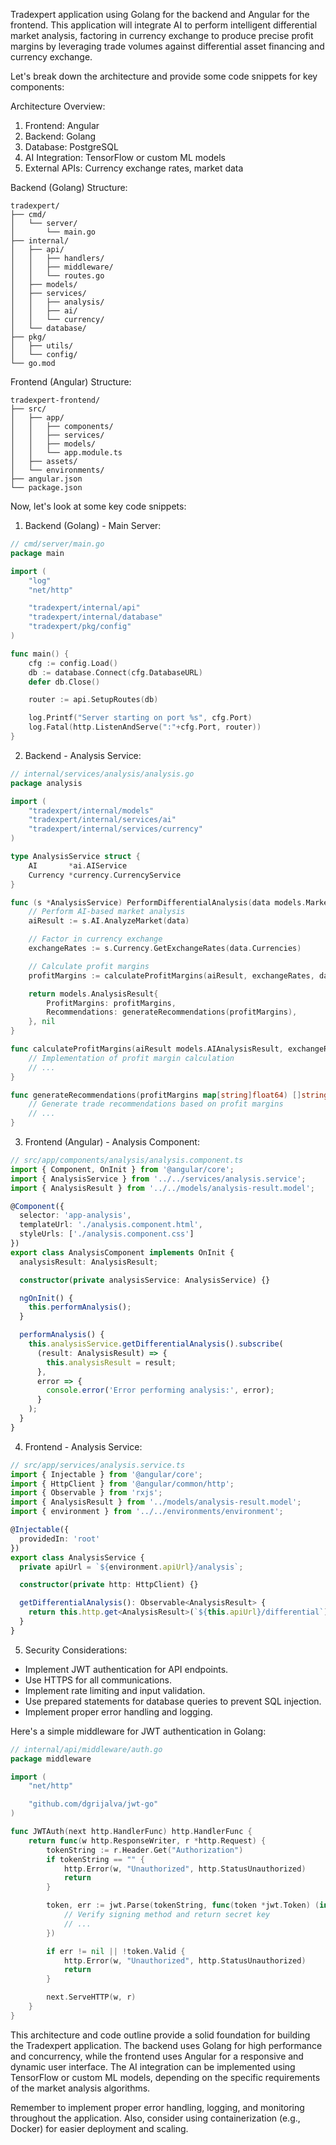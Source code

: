  Tradexpert application using Golang for the backend and Angular for the frontend. This application will integrate AI to perform intelligent differential market analysis, factoring in currency exchange to produce precise profit margins by leveraging trade volumes against differential asset financing and currency exchange.

Let's break down the architecture and provide some code snippets for key components:

Architecture Overview:
1. Frontend: Angular
2. Backend: Golang
3. Database: PostgreSQL
4. AI Integration: TensorFlow or custom ML models
5. External APIs: Currency exchange rates, market data

Backend (Golang) Structure:
```
tradexpert/
├── cmd/
│   └── server/
│       └── main.go
├── internal/
│   ├── api/
│   │   ├── handlers/
│   │   ├── middleware/
│   │   └── routes.go
│   ├── models/
│   ├── services/
│   │   ├── analysis/
│   │   ├── ai/
│   │   └── currency/
│   └── database/
├── pkg/
│   ├── utils/
│   └── config/
└── go.mod
```

Frontend (Angular) Structure:
```
tradexpert-frontend/
├── src/
│   ├── app/
│   │   ├── components/
│   │   ├── services/
│   │   ├── models/
│   │   └── app.module.ts
│   ├── assets/
│   └── environments/
├── angular.json
└── package.json
```

Now, let's look at some key code snippets:

1. Backend (Golang) - Main Server:

```go
// cmd/server/main.go
package main

import (
	"log"
	"net/http"

	"tradexpert/internal/api"
	"tradexpert/internal/database"
	"tradexpert/pkg/config"
)

func main() {
	cfg := config.Load()
	db := database.Connect(cfg.DatabaseURL)
	defer db.Close()

	router := api.SetupRoutes(db)

	log.Printf("Server starting on port %s", cfg.Port)
	log.Fatal(http.ListenAndServe(":"+cfg.Port, router))
}
```

2. Backend - Analysis Service:

```go
// internal/services/analysis/analysis.go
package analysis

import (
	"tradexpert/internal/models"
	"tradexpert/internal/services/ai"
	"tradexpert/internal/services/currency"
)

type AnalysisService struct {
	AI       *ai.AIService
	Currency *currency.CurrencyService
}

func (s *AnalysisService) PerformDifferentialAnalysis(data models.MarketData) (models.AnalysisResult, error) {
	// Perform AI-based market analysis
	aiResult := s.AI.AnalyzeMarket(data)

	// Factor in currency exchange
	exchangeRates := s.Currency.GetExchangeRates(data.Currencies)

	// Calculate profit margins
	profitMargins := calculateProfitMargins(aiResult, exchangeRates, data.TradeVolumes)

	return models.AnalysisResult{
		ProfitMargins: profitMargins,
		Recommendations: generateRecommendations(profitMargins),
	}, nil
}

func calculateProfitMargins(aiResult models.AIAnalysisResult, exchangeRates map[string]float64, tradeVolumes map[string]float64) map[string]float64 {
	// Implementation of profit margin calculation
	// ...
}

func generateRecommendations(profitMargins map[string]float64) []string {
	// Generate trade recommendations based on profit margins
	// ...
}
```

3. Frontend (Angular) - Analysis Component:

```typescript
// src/app/components/analysis/analysis.component.ts
import { Component, OnInit } from '@angular/core';
import { AnalysisService } from '../../services/analysis.service';
import { AnalysisResult } from '../../models/analysis-result.model';

@Component({
  selector: 'app-analysis',
  templateUrl: './analysis.component.html',
  styleUrls: ['./analysis.component.css']
})
export class AnalysisComponent implements OnInit {
  analysisResult: AnalysisResult;

  constructor(private analysisService: AnalysisService) {}

  ngOnInit() {
    this.performAnalysis();
  }

  performAnalysis() {
    this.analysisService.getDifferentialAnalysis().subscribe(
      (result: AnalysisResult) => {
        this.analysisResult = result;
      },
      error => {
        console.error('Error performing analysis:', error);
      }
    );
  }
}
```

4. Frontend - Analysis Service:

```typescript
// src/app/services/analysis.service.ts
import { Injectable } from '@angular/core';
import { HttpClient } from '@angular/common/http';
import { Observable } from 'rxjs';
import { AnalysisResult } from '../models/analysis-result.model';
import { environment } from '../../environments/environment';

@Injectable({
  providedIn: 'root'
})
export class AnalysisService {
  private apiUrl = `${environment.apiUrl}/analysis`;

  constructor(private http: HttpClient) {}

  getDifferentialAnalysis(): Observable<AnalysisResult> {
    return this.http.get<AnalysisResult>(`${this.apiUrl}/differential`);
  }
}
```

5. Security Considerations:

- Implement JWT authentication for API endpoints.
- Use HTTPS for all communications.
- Implement rate limiting and input validation.
- Use prepared statements for database queries to prevent SQL injection.
- Implement proper error handling and logging.

Here's a simple middleware for JWT authentication in Golang:

```go
// internal/api/middleware/auth.go
package middleware

import (
	"net/http"

	"github.com/dgrijalva/jwt-go"
)

func JWTAuth(next http.HandlerFunc) http.HandlerFunc {
	return func(w http.ResponseWriter, r *http.Request) {
		tokenString := r.Header.Get("Authorization")
		if tokenString == "" {
			http.Error(w, "Unauthorized", http.StatusUnauthorized)
			return
		}

		token, err := jwt.Parse(tokenString, func(token *jwt.Token) (interface{}, error) {
			// Verify signing method and return secret key
			// ...
		})

		if err != nil || !token.Valid {
			http.Error(w, "Unauthorized", http.StatusUnauthorized)
			return
		}

		next.ServeHTTP(w, r)
	}
}
```

This architecture and code outline provide a solid foundation for building the Tradexpert application. The backend uses Golang for high performance and concurrency, while the frontend uses Angular for a responsive and dynamic user interface. The AI integration can be implemented using TensorFlow or custom ML models, depending on the specific requirements of the market analysis algorithms.

Remember to implement proper error handling, logging, and monitoring throughout the application. Also, consider using containerization (e.g., Docker) for easier deployment and scaling.
